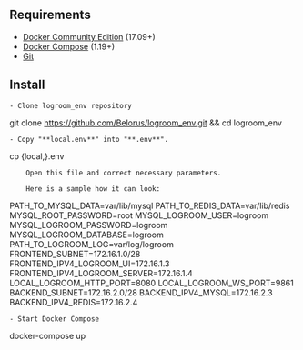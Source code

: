 ## Requirements
- [Docker Community Edition](https://docs.docker.com/install/) (17.09+)
- [Docker Compose](https://docs.docker.com/compose/install/) (1.19+)
- [Git](https://git-scm.com/downloads)

## Install
```
- Clone logroom_env repository
```
git clone https://github.com/Belorus/logroom_env.git && cd logroom_env
```
- Copy "**local.env**" into "**.env**".
```
cp {local,}.env
```
	Open this file and correct necessary parameters.

	Here is a sample how it can look:
```
PATH_TO_MYSQL_DATA=var/lib/mysql
PATH_TO_REDIS_DATA=var/lib/redis
MYSQL_ROOT_PASSWORD=root
MYSQL_LOGROOM_USER=logroom
MYSQL_LOGROOM_PASSWORD=logroom
MYSQL_LOGROOM_DATABASE=logroom
PATH_TO_LOGROOM_LOG=var/log/logroom
FRONTEND_SUBNET=172.16.1.0/28
FRONTEND_IPV4_LOGROOM_UI=172.16.1.3
FRONTEND_IPV4_LOGROOM_SERVER=172.16.1.4
LOCAL_LOGROOM_HTTP_PORT=8080
LOCAL_LOGROOM_WS_PORT=9861
BACKEND_SUBNET=172.16.2.0/28
BACKEND_IPV4_MYSQL=172.16.2.3
BACKEND_IPV4_REDIS=172.16.2.4
```
- Start Docker Compose
```
docker-compose up
```